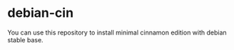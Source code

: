 # debian-cin
You can use this repository to install minimal cinnamon edition with debian stable base.
